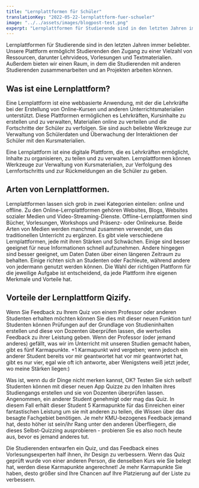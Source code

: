 ```yaml
---
title: "Lernplattformen für Schüler"
translationKey: "2022-05-22-lernplattform-fuer-schueler"
image: "../../assets/images/blogpost-test.png"
experpt: "Lernplattformen für Studierende sind in den letzten Jahren immer beliebter. Unsere Plattform ermöglicht Studierenden den Zugang zu einer Vielzahl von Ressourcen, darunter Lehrvideos, Vorlesungen und Textmaterialien."
---
```


Lernplattformen für Studierende sind in den letzten Jahren immer beliebter. Unsere Plattform ermöglicht Studierenden den Zugang zu einer Vielzahl von Ressourcen, darunter Lehrvideos, Vorlesungen und Textmaterialien. Außerdem bieten wir einen Raum, in dem die Studierenden mit anderen Studierenden zusammenarbeiten und an Projekten arbeiten können.

## Was ist eine Lernplattform?

Eine Lernplattform ist eine webbasierte Anwendung, mit der die Lehrkräfte bei der Erstellung von Online-Kursen und anderen Unterrichtsmaterialien unterstützt. Diese Plattformen ermöglichen es Lehrkräften, Kursinhalte zu erstellen und zu verwalten, Materialien online zu verteilen und die Fortschritte der Schüler zu verfolgen. Sie sind auch beliebte Werkzeuge zur Verwaltung von Schülerdaten und Überwachung der Interaktionen der Schüler mit den Kursmaterialien.

Eine Lernplattform ist eine digitale Plattform, die es Lehrkräften ermöglicht, Inhalte zu organisieren, zu teilen und zu verwalten. Lernplattformen können Werkzeuge zur Verwaltung von Kursmaterialien, zur Verfolgung des Lernfortschritts und zur Rückmeldungen an die Schüler zu geben.

## Arten von Lernplattformen.

Lernplattformen lassen sich grob in zwei Kategorien einteilen: online und offline. Zu den Online-Lernplattformen gehören Websites, Blogs, Websites sozialer Medien und Video-Streaming-Dienste. Offline-Lernplattformen sind Bücher, Vorlesungen, Workshops und Präsenz- oder Onlinekurse. Beide Arten von Medien werden manchmal zusammen verwendet, um das traditionellen Unterricht zu ergänzen. Es gibt viele verschiedene Lernplattformen, jede mit ihren Stärken und Schwächen. Einige sind besser geeignet für neue Informationen schnell aufzunehmen. Andere hingegen sind besser geeignet, um Daten Daten über einen längeren Zeitraum zu behalten. Einige richten sich an Studenten oder Fachleute, während andere von jedermann genutzt werden können. Die Wahl der richtigen Plattform für die jeweilige Aufgabe ist entscheidend, da jede Plattform ihre eigenen Merkmale und Vorteile hat.

## Vorteile der Lernplattform Qizify.

Wenn Sie Feedback zu Ihrem Quiz von einem Professor oder anderen Studenten erhalten möchten können Sie dies mit dieser neuen Funktion tun! Studenten können Prüfungen auf der Grundlage von Studieninhalten erstellen und diese von Dozenten überprüfen lassen, die wertvolles Feedback zu ihrer Leistung geben. Wenn der Professor (oder jemand anderes) gefällt, was wir im Unterricht mit unseren Studien gemacht haben, gibt es fünf Karmapunkte. +1 Karmapunkt wird vergeben; wenn jedoch ein anderer Student bereits vor mir geantwortet hat vor mir geantwortet hat, gibt es nur vier, egal wie oft ich antworte, aber Wenigstens weiß jetzt jeder, wo meine Stärken liegen:)

Was ist, wenn du dir Dinge nicht merken kannst, OK? Testen Sie sich selbst! Studenten können mit dieser neuen App Quizze zu den Inhalten ihres Studiengangs erstellen und sie von Dozenten überprüfen lassen. Angenommen, ein anderer Student genehmigt oder mag das Quiz. In diesem Fall erhält dieser Student 5 Karmapunkte für das Einreichen einer fantastischen Leistung um sie mit anderen zu teilen, die Wissen über das besagte Fachgebiet benötigen.
Je mehr KMU-bezogenes Feedback jemand hat, desto höher ist sein/ihr Rang unter den anderen Überfliegern, die dieses Selbst-Quizzing ausprobieren - probieren Sie es also noch heute aus, bevor es jemand anderes tut.

Die Studierenden entwarfen ein Quiz, und das Feedback eines Vorlesungsexperten half ihnen, ihr Design zu verbessern. Wenn das Quiz geprüft wurde von einer anderen Person, die denselben Kurs wie Sie belegt hat, werden diese Karmapunkte angerechnet! Je mehr Karmapunkte Sie haben, desto größer sind Ihre Chancen auf Ihre Platzierung auf der Liste zu verbessern.
